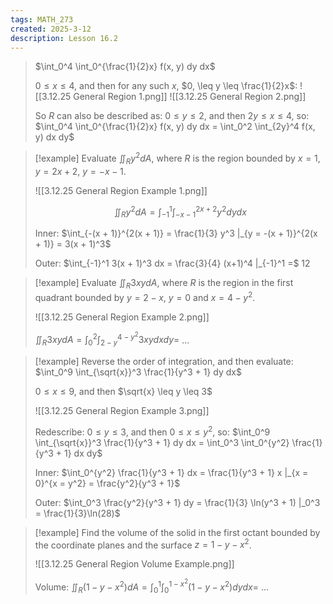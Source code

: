 ```yaml
---
tags: MATH_273
created: 2025-3-12
description: Lesson 16.2
---
```


> $\int_0^4 \int_0^{\frac{1}{2}x} f(x, y) dy dx$
> 
> $0 \leq x \leq 4$, and then for any such $x$, $0, \leq y \leq \frac{1}{2}x$:
> ![[3.12.25 General Region 1.png]]
> ![[3.12.25 General Region 2.png]]
> 
> So $R$ can also be described as:
> $0 \leq y \leq 2$, and then $2y \leq x \leq 4$, so:
> $\int_0^4 \int_0^{\frac{1}{2}x} f(x, y) dy dx = \int_0^2 \int_{2y}^4 f(x, y) dx dy$

> [!example]
> Evaluate $\iint_R y^2 dA$, where $R$ is the region bounded by $x = 1$, $y = 2x + 2$, $y = -x - 1$.
> 
> ![[3.12.25 General Region Example 1.png]]
> 
> $$\iint_R y^2 dA = \int_{-1}^1 \int_{-x - 1}^{2x + 2} y^2 dy dx$$
> 
> Inner: $\int_{-(x + 1)}^{2(x + 1)} = \frac{1}{3} y^3 |_{y = -(x + 1)}^{2(x + 1)} = 3(x + 1)^3$
> 
> Outer: $\int_{-1}^1 3(x + 1)^3 dx = \frac{3}{4} (x+1)^4 |_{-1}^1 =$ 12

> [!example]
> Evaluate $\iint_R 3xy dA$, where $R$ is the region in the first quadrant bounded by $y = 2 - x$, $y = 0$ and $x = 4 - y^2$.
> 
> ![[3.12.25 General Region Example 2.png]]
> 
> $\iint_R 3xy dA = \int_0^2 \int_{2 - y}^{4 - y^2} 3xy dx dy =$ ...

> [!example]
> Reverse the order of integration, and then evaluate: $\int_0^9 \int_{\sqrt{x}}^3 \frac{1}{y^3 + 1} dy dx$
> 
> $0 \leq x \leq 9$, and then $\sqrt{x} \leq y \leq 3$
> 
> ![[3.12.25 General Region Example 3.png]]
> 
> Redescribe: $0 \leq y \leq 3$, and then $0 \leq x \leq y^2$, so:
> $\int_0^9 \int_{\sqrt{x}}^3 \frac{1}{y^3 + 1} dy dx = \int_0^3 \int_0^{y^2} \frac{1}{y^3 + 1} dx dy$
> 
> Inner: $\int_0^{y^2} \frac{1}{y^3 + 1} dx = \frac{1}{y^3 + 1} x |_{x = 0}^{x = y^2} = \frac{y^2}{y^3 + 1}$
> 
> Outer: $\int_0^3 \frac{y^2}{y^3 + 1} dy = \frac{1}{3} \ln(y^3 + 1) |_0^3 = \frac{1}{3}\ln(28)$

> [!example]
> Find the volume of the solid in the first octant bounded by the coordinate planes and the surface $z = 1 - y - x^2$.
> 
> ![[3.12.25 General Region Volume Example.png]]
> 
> Volume: $\iint_R (1 - y - x^2) dA = \int_0^1 \int_0^{1 - x^2} (1 - y - x^2) dy dx =$ ...